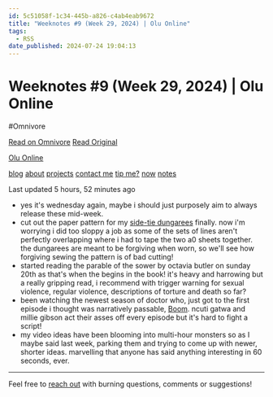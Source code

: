 ```yaml
---
id: 5c51058f-1c34-445b-a826-c4ab4eab9672
title: "Weeknotes #9 (Week 29, 2024) | Olu Online"
tags:
  - RSS
date_published: 2024-07-24 19:04:13
---
```


# Weeknotes #9 (Week 29, 2024) | Olu Online
#Omnivore

[Read on Omnivore](https://omnivore.app/me/weeknotes-9-week-29-2024-olu-online-190e81b584c)
[Read Original](https://olu.online/weeknotes-9-week-29-2024/)



[  Olu Online ](https:&#x2F;&#x2F;olu.online&#x2F;) 

[blog](https:&#x2F;&#x2F;olu.online&#x2F;blog) [about](https:&#x2F;&#x2F;olu.online&#x2F;about) [projects](https:&#x2F;&#x2F;olu.online&#x2F;projects) [contact me](https:&#x2F;&#x2F;olu.online&#x2F;contact) [tip me?](https:&#x2F;&#x2F;olu.online&#x2F;coffee) [now](https:&#x2F;&#x2F;olu.online&#x2F;now) [notes](https:&#x2F;&#x2F;notes.olu.online&#x2F;)

Last updated 5 hours, 52 minutes ago

* yes it&#39;s wednesday again, maybe i should just purposely aim to always release these mid-week.
* cut out the paper pattern for my [side-tie dungarees](https:&#x2F;&#x2F;www.etsy.com&#x2F;uk&#x2F;listing&#x2F;1515577710&#x2F;side-tie-dungarees-pattern-digital-pdf) finally. now i&#39;m worrying i did too sloppy a job as some of the sets of lines aren&#39;t perfectly overlapping where i had to tape the two a0 sheets together. the dungarees are meant to be forgiving when worn, so we&#39;ll see how forgiving sewing the pattern is of bad cutting!
* started reading the parable of the sower by octavia butler on sunday 20th as that&#39;s when the begins in the book! it&#39;s heavy and harrowing but a really gripping read, i recommend with trigger warning for sexual violence, regular violence, descriptions of torture and death so far?
* been watching the newest season of doctor who, just got to the first episode i thought was narratively passable, [Boom](https:&#x2F;&#x2F;www.theguardian.com&#x2F;tv-and-radio&#x2F;article&#x2F;2024&#x2F;may&#x2F;18&#x2F;doctor-who-boom-ncuti-gatwa-millie-gibson-steven-moffat-landmine-recap). ncuti gatwa and millie gibson act their asses off every episode but it&#39;s hard to fight a script!
* my video ideas have been blooming into multi-hour monsters so as I maybe said last week, parking them and trying to come up with newer, shorter ideas. marvelling that anyone has said anything interesting in 60 seconds, ever.

---

Feel free to [reach out](https:&#x2F;&#x2F;olu.online&#x2F;contact) with burning questions, comments or suggestions!